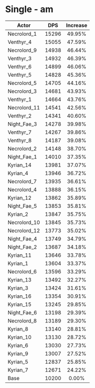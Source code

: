 # Single - am
| Actor | DPS | Increase |
|---|:---:|:---:|
|Necrolord_1|15296|49.95%|
|Venthyr_4|15055|47.59%|
|Necrolord_9|14938|46.44%|
|Venthyr_3|14932|46.39%|
|Venthyr_6|14899|46.06%|
|Venthyr_5|14828|45.36%|
|Necrolord_5|14705|44.16%|
|Necrolord_3|14681|43.93%|
|Venthyr_1|14664|43.76%|
|Necrolord_11|14541|42.56%|
|Venthyr_2|14341|40.60%|
|Night_Fae_3|14278|39.98%|
|Venthyr_7|14267|39.86%|
|Venthyr_8|14187|39.08%|
|Necrolord_2|14148|38.70%|
|Night_Fae_1|14010|37.35%|
|Kyrian_14|13981|37.07%|
|Kyrian_4|13946|36.72%|
|Necrolord_7|13935|36.61%|
|Necrolord_4|13888|36.15%|
|Kyrian_12|13862|35.89%|
|Night_Fae_5|13853|35.81%|
|Kyrian_2|13847|35.75%|
|Necrolord_10|13845|35.73%|
|Necrolord_12|13773|35.02%|
|Night_Fae_4|13749|34.79%|
|Night_Fae_2|13687|34.18%|
|Kyrian_11|13646|33.78%|
|Kyrian_1|13604|33.37%|
|Necrolord_6|13596|33.29%|
|Kyrian_13|13492|32.27%|
|Kyrian_3|13424|31.61%|
|Kyrian_16|13354|30.91%|
|Kyrian_15|13245|29.85%|
|Night_Fae_6|13198|29.39%|
|Necrolord_8|13189|29.30%|
|Kyrian_8|13140|28.81%|
|Kyrian_10|13130|28.72%|
|Kyrian_6|13030|27.73%|
|Kyrian_9|13007|27.52%|
|Kyrian_5|12837|25.85%|
|Kyrian_7|12671|24.22%|
|Base|10200|0.00%|
